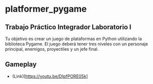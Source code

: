 # platformer_pygame
## Trabajo Práctico Integrador Laboratorio I   
Tu objetivo es crear un juego de plataformas en Python utilizando la biblioteca Pygame. El juego deberá tener tres niveles con un personaje principal, enemigos, proyectiles y un jefe final.

## Gameplay
- (Link)[https://youtu.be/DIpfPORE05k]
